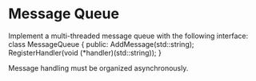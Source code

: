 # Message Queue

Implement a multi-threaded message queue with the following interface:
class MessageQueue
{ public:
   AddMessage(std::string);
   RegisterHandler(void (*handler)(std::string));
}

Message handling must be organized asynchronously.

